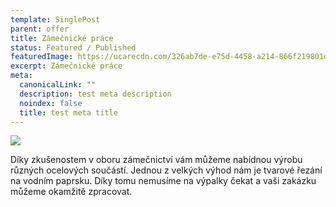 ```yaml
---
template: SinglePost
parent: offer
title: Zámečnické práce
status: Featured / Published
featuredImage: https://ucarecdn.com/326ab7de-e75d-4458-a214-866f219801dd/
excerpt: Zámečnické práce
meta:
  canonicalLink: ""
  description: test meta description
  noindex: false
  title: test meta title
---
```

![](https://ucarecdn.com/8af3ac0e-ee5a-4235-b55e-b34b9a33a8a6/)

Díky zkušenostem v oboru zámečnictví vám můžeme nabídnou výrobu různých ocelových součástí. Jednou z velkých výhod nám je tvarové řezání na vodním paprsku. Díky tomu nemusíme na výpalky čekat a vaši zakázku můžeme okamžitě zpracovat.